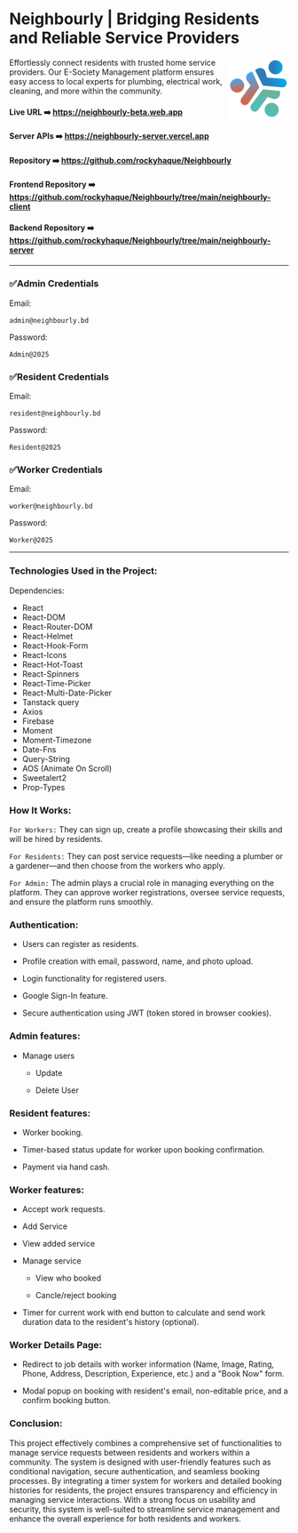 # Neighbourly | Bridging Residents and Reliable Service Providers

<img src="./neighbourly-client/public/logo.png" align="right" width="110" height="110" />

Effortlessly connect residents with trusted home service providers. Our E-Society Management platform ensures easy access to local experts for plumbing, electrical work, cleaning, and more within the community.



#### Live URL ➡️ https://neighbourly-beta.web.app

#### Server APIs ➡️ https://neighbourly-server.vercel.app

#### Repository ➡️ https://github.com/rockyhaque/Neighbourly

#### Frontend Repository ➡️ https://github.com/rockyhaque/Neighbourly/tree/main/neighbourly-client

#### Backend Repository ➡️ https://github.com/rockyhaque/Neighbourly/tree/main/neighbourly-server


<hr>

### ✅Admin Credentials

Email: 
```
admin@neighbourly.bd
```

Password: 
```
Admin@2025
```

### ✅Resident Credentials

Email: 
```
resident@neighbourly.bd
```

Password: 
```
Resident@2025
```

### ✅Worker Credentials

Email: 
```
worker@neighbourly.bd
```

Password: 
```
Worker@2025
```
<hr>

### Technologies Used in the Project:

Dependencies:
- React
- React-DOM 
- React-Router-DOM 
- React-Helmet 
- React-Hook-Form 
- React-Icons 
- React-Hot-Toast 
- React-Spinners 
- React-Time-Picker 
- React-Multi-Date-Picker 
- Tanstack query
- Axios
- Firebase 
- Moment 
- Moment-Timezone 
- Date-Fns 
- Query-String 
- AOS (Animate On Scroll)
- Sweetalert2 
- Prop-Types 

### How It Works:

`For Workers:` They can sign up, create a profile showcasing their skills and will be hired by residents.

`For Residents:` They can post service requests—like needing a plumber or a gardener—and then choose from the workers who apply.

`For Admin:` The admin plays a crucial role in managing everything on the platform. They can approve worker registrations, oversee service requests, and ensure the platform runs smoothly.

### Authentication:

- Users can register as residents.

- Profile creation with email, password, name, and photo upload.

- Login functionality for registered users.

- Google Sign-In feature.

- Secure authentication using JWT (token stored in browser cookies).

### Admin features:

- Manage users 

    - Update

    - Delete User



### Resident features:

- Worker booking.

- Timer-based status update for worker upon booking confirmation.

- Payment via hand cash.



### Worker features:

- Accept work requests.

- Add Service

- View added service

- Manage service

    - View who booked

    - Cancle/reject booking

- Timer for current work with end button to calculate and send work duration data to the resident's history (optional).


### Worker Details Page:

- Redirect to job details with worker information (Name, Image, Rating, Phone, Address, Description, Experience, etc.) and a "Book Now" form.

- Modal popup on booking with resident's email, non-editable price, and a confirm booking button.


### Conclusion:

This project effectively combines a comprehensive set of functionalities to manage service requests between residents and workers within a community. The system is designed with user-friendly features such as conditional navigation, secure authentication, and seamless booking processes. By integrating a timer system for workers and detailed booking histories for residents, the project ensures transparency and efficiency in managing service interactions. With a strong focus on usability and security, this system is well-suited to streamline service management and enhance the overall experience for both residents and workers.